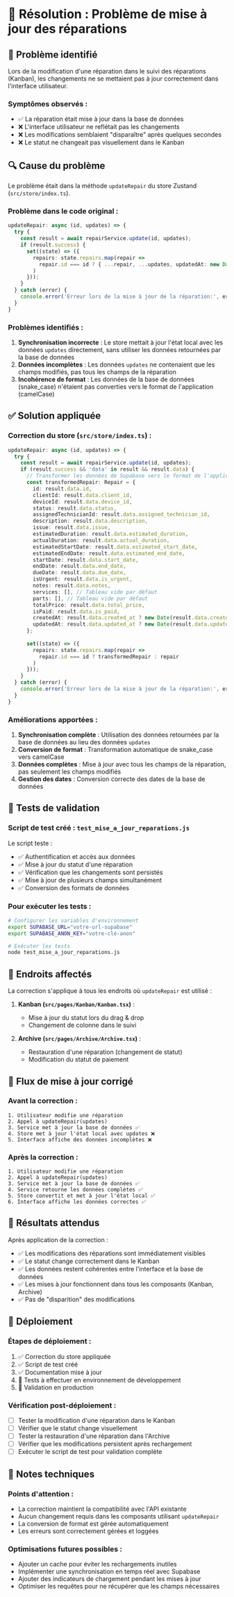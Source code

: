 # 🔧 Résolution : Problème de mise à jour des réparations

## 🐛 Problème identifié

Lors de la modification d'une réparation dans le suivi des réparations (Kanban), les changements ne se mettaient pas à jour correctement dans l'interface utilisateur.

### Symptômes observés :
- ✅ La réparation était mise à jour dans la base de données
- ❌ L'interface utilisateur ne reflétait pas les changements
- ❌ Les modifications semblaient "disparaître" après quelques secondes
- ❌ Le statut ne changeait pas visuellement dans le Kanban

## 🔍 Cause du problème

Le problème était dans la méthode `updateRepair` du store Zustand (`src/store/index.ts`). 

### Problème dans le code original :
```typescript
updateRepair: async (id, updates) => {
  try {
    const result = await repairService.update(id, updates);
    if (result.success) {
      set((state) => ({
        repairs: state.repairs.map(repair => 
          repair.id === id ? { ...repair, ...updates, updatedAt: new Date() } : repair
        )
      }));
    }
  } catch (error) {
    console.error('Erreur lors de la mise à jour de la réparation:', error);
  }
}
```

### Problèmes identifiés :
1. **Synchronisation incorrecte** : Le store mettait à jour l'état local avec les données `updates` directement, sans utiliser les données retournées par la base de données
2. **Données incomplètes** : Les données `updates` ne contenaient que les champs modifiés, pas tous les champs de la réparation
3. **Incohérence de format** : Les données de la base de données (snake_case) n'étaient pas converties vers le format de l'application (camelCase)

## ✅ Solution appliquée

### Correction du store (`src/store/index.ts`) :

```typescript
updateRepair: async (id, updates) => {
  try {
    const result = await repairService.update(id, updates);
    if (result.success && 'data' in result && result.data) {
      // Transformer les données de Supabase vers le format de l'application
      const transformedRepair: Repair = {
        id: result.data.id,
        clientId: result.data.client_id,
        deviceId: result.data.device_id,
        status: result.data.status,
        assignedTechnicianId: result.data.assigned_technician_id,
        description: result.data.description,
        issue: result.data.issue,
        estimatedDuration: result.data.estimated_duration,
        actualDuration: result.data.actual_duration,
        estimatedStartDate: result.data.estimated_start_date,
        estimatedEndDate: result.data.estimated_end_date,
        startDate: result.data.start_date,
        endDate: result.data.end_date,
        dueDate: result.data.due_date,
        isUrgent: result.data.is_urgent,
        notes: result.data.notes,
        services: [], // Tableau vide par défaut
        parts: [], // Tableau vide par défaut
        totalPrice: result.data.total_price,
        isPaid: result.data.is_paid,
        createdAt: result.data.created_at ? new Date(result.data.created_at) : new Date(),
        updatedAt: result.data.updated_at ? new Date(result.data.updated_at) : new Date(),
      };
      
      set((state) => ({
        repairs: state.repairs.map(repair => 
          repair.id === id ? transformedRepair : repair
        )
      }));
    }
  } catch (error) {
    console.error('Erreur lors de la mise à jour de la réparation:', error);
  }
}
```

### Améliorations apportées :

1. **Synchronisation complète** : Utilisation des données retournées par la base de données au lieu des données `updates`
2. **Conversion de format** : Transformation automatique de snake_case vers camelCase
3. **Données complètes** : Mise à jour avec tous les champs de la réparation, pas seulement les champs modifiés
4. **Gestion des dates** : Conversion correcte des dates de la base de données

## 🧪 Tests de validation

### Script de test créé : `test_mise_a_jour_reparations.js`

Le script teste :
- ✅ Authentification et accès aux données
- ✅ Mise à jour du statut d'une réparation
- ✅ Vérification que les changements sont persistés
- ✅ Mise à jour de plusieurs champs simultanément
- ✅ Conversion des formats de données

### Pour exécuter les tests :
```bash
# Configurer les variables d'environnement
export SUPABASE_URL="votre-url-supabase"
export SUPABASE_ANON_KEY="votre-clé-anon"

# Exécuter les tests
node test_mise_a_jour_reparations.js
```

## 📍 Endroits affectés

La correction s'applique à tous les endroits où `updateRepair` est utilisé :

1. **Kanban (`src/pages/Kanban/Kanban.tsx`)** :
   - Mise à jour du statut lors du drag & drop
   - Changement de colonne dans le suivi

2. **Archive (`src/pages/Archive/Archive.tsx`)** :
   - Restauration d'une réparation (changement de statut)
   - Modification du statut de paiement

## 🔄 Flux de mise à jour corrigé

### Avant la correction :
```
1. Utilisateur modifie une réparation
2. Appel à updateRepair(updates)
3. Service met à jour la base de données ✅
4. Store met à jour l'état local avec updates ❌
5. Interface affiche des données incomplètes ❌
```

### Après la correction :
```
1. Utilisateur modifie une réparation
2. Appel à updateRepair(updates)
3. Service met à jour la base de données ✅
4. Service retourne les données complètes ✅
5. Store convertit et met à jour l'état local ✅
6. Interface affiche les données correctes ✅
```

## 🎯 Résultats attendus

Après application de la correction :

- ✅ Les modifications des réparations sont immédiatement visibles
- ✅ Le statut change correctement dans le Kanban
- ✅ Les données restent cohérentes entre l'interface et la base de données
- ✅ Les mises à jour fonctionnent dans tous les composants (Kanban, Archive)
- ✅ Pas de "disparition" des modifications

## 🚀 Déploiement

### Étapes de déploiement :
1. ✅ Correction du store appliquée
2. ✅ Script de test créé
3. ✅ Documentation mise à jour
4. 🔄 Tests à effectuer en environnement de développement
5. 🔄 Validation en production

### Vérification post-déploiement :
- [ ] Tester la modification d'une réparation dans le Kanban
- [ ] Vérifier que le statut change visuellement
- [ ] Tester la restauration d'une réparation dans l'Archive
- [ ] Vérifier que les modifications persistent après rechargement
- [ ] Exécuter le script de test pour validation complète

## 📝 Notes techniques

### Points d'attention :
- La correction maintient la compatibilité avec l'API existante
- Aucun changement requis dans les composants utilisant `updateRepair`
- La conversion de format est gérée automatiquement
- Les erreurs sont correctement gérées et loggées

### Optimisations futures possibles :
- Ajouter un cache pour éviter les rechargements inutiles
- Implémenter une synchronisation en temps réel avec Supabase
- Ajouter des indicateurs de chargement pendant les mises à jour
- Optimiser les requêtes pour ne récupérer que les champs nécessaires
